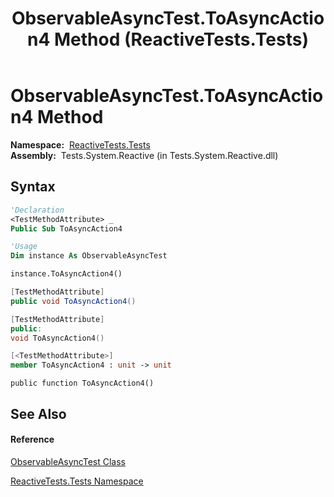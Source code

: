 ﻿---
title: ObservableAsyncTest.ToAsyncAction4 Method  (ReactiveTests.Tests)
TOCTitle: ToAsyncAction4 Method
ms:assetid: M:ReactiveTests.Tests.ObservableAsyncTest.ToAsyncAction4
ms:mtpsurl: https://msdn.microsoft.com/en-us/library/reactivetests.tests.observableasynctest.toasyncaction4(v=VS.103)
ms:contentKeyID: 36619803
ms.date: 06/28/2011
mtps_version: v=VS.103
f1_keywords:
- ReactiveTests.Tests.ObservableAsyncTest.ToAsyncAction4
dev_langs:
- CSharp
- JScript
- VB
- FSharp
- c++
---

# ObservableAsyncTest.ToAsyncAction4 Method

**Namespace:**  [ReactiveTests.Tests](hh289046\(v=vs.103\).md)  
**Assembly:**  Tests.System.Reactive (in Tests.System.Reactive.dll)

## Syntax

``` vb
'Declaration
<TestMethodAttribute> _
Public Sub ToAsyncAction4
```

``` vb
'Usage
Dim instance As ObservableAsyncTest

instance.ToAsyncAction4()
```

``` csharp
[TestMethodAttribute]
public void ToAsyncAction4()
```

``` c++
[TestMethodAttribute]
public:
void ToAsyncAction4()
```

``` fsharp
[<TestMethodAttribute>]
member ToAsyncAction4 : unit -> unit 
```

``` jscript
public function ToAsyncAction4()
```

## See Also

#### Reference

[ObservableAsyncTest Class](hh314747\(v=vs.103\).md)

[ReactiveTests.Tests Namespace](hh289046\(v=vs.103\).md)


